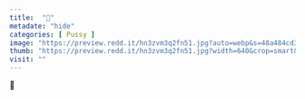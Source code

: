 ```yaml
---
title:  "💋"
metadate: "hide"
categories: [ Pussy ]
image: "https://preview.redd.it/hn3zvm3q2fn51.jpg?auto=webp&s=48a484cd37cdef1cf6e4330dd258d932d97296fa"
thumb: "https://preview.redd.it/hn3zvm3q2fn51.jpg?width=640&crop=smart&auto=webp&s=3cdbceb270c0e1b0f80a49c926b7a096452b15ff"
visit: ""
---
```

💋
